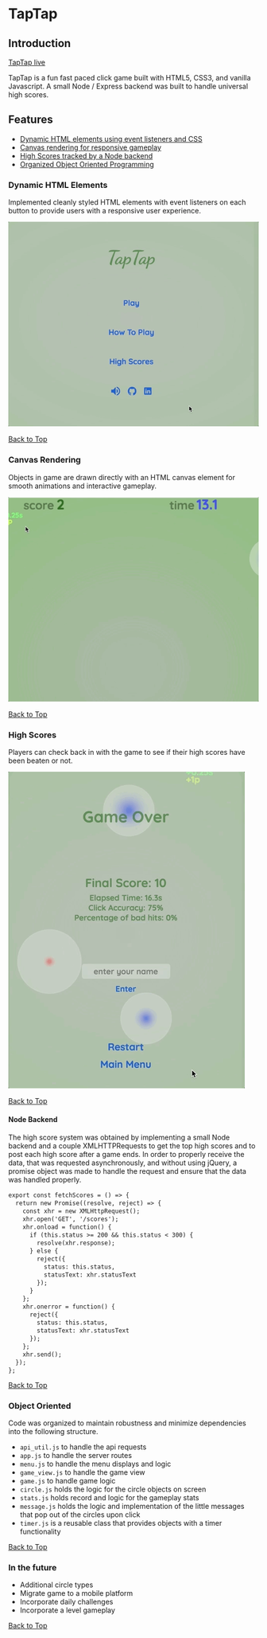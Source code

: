 # TapTap

## Introduction
[TapTap live]()

TapTap is a fun fast paced click game built with HTML5, CSS3, and vanilla Javascript. A small Node / Express backend was built to handle universal high scores.

## Features
- [Dynamic HTML elements using event listeners and CSS](#dynamic-html-elements)
- [Canvas rendering for responsive gameplay](#canvas-rendering)
- [High Scores tracked by a Node backend](#high-scores)
- [Organized Object Oriented Programming](#object-oriented)

### Dynamic HTML Elements

Implemented cleanly styled HTML elements with event listeners on each button to provide users with a responsive user experience.

![menus](./docs/menus.gif)

[Back to Top](#taptap)

### Canvas Rendering

Objects in game are drawn directly with an HTML canvas element for smooth animations and interactive gameplay.

![rendering](./docs/canvas.gif)

[Back to Top](#taptap)

### High Scores

Players can check back in with the game to see if their high scores have been beaten or not.

![high scores](./docs/high%20score.gif)

[Back to Top](#taptap)

#### Node Backend

The high score system was obtained by implementing a small Node backend and a couple XMLHTTPRequests to get the top high scores and to post each high score after a game ends. In order to properly receive the data, that was requested asynchronously, and without using jQuery, a promise object was made to handle the request and ensure that the data was handled properly.

```
export const fetchScores = () => {
  return new Promise((resolve, reject) => {
    const xhr = new XMLHttpRequest();
    xhr.open('GET', '/scores');
    xhr.onload = function() {
      if (this.status >= 200 && this.status < 300) {
        resolve(xhr.response);
      } else {
        reject({
          status: this.status,
          statusText: xhr.statusText
        });
      }
    };
    xhr.onerror = function() {
      reject({
        status: this.status,
        statusText: xhr.statusText
      });
    };
    xhr.send();
  });
};
```
[Back to Top](#taptap)

### Object Oriented

Code was organized to maintain robustness and minimize dependencies into the following structure.

- `api_util.js` to handle the api requests  
- `app.js` to handle the server routes  
- `menu.js` to handle the menu displays and logic  
- `game_view.js` to handle the game view  
- `game.js` to handle game logic  
- `circle.js` holds the logic for the circle objects on screen  
- `stats.js` holds record and logic for the gameplay stats  
- `message.js` holds the logic and implementation of the little messages that pop out of the circles upon click  
- `timer.js` is a reusable class that provides objects with a timer functionality  

[Back to Top](#taptap)

### In the future
- Additional circle types
- Migrate game to a mobile platform
- Incorporate daily challenges
- Incorporate a level gameplay

[Back to Top](#taptap)
